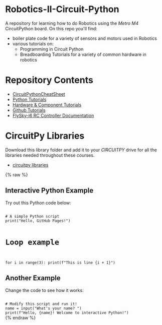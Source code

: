 # Robotics-II-Circuit-Python
A repository for learning how to do Robotics using the *Metro M4* CircuitPython board. On this repo you'll find:
* boiler plate code for a variety of sensors and motors used in Robotics
* various tutorials on:
    * Programming in Circuit Python
    * Breadboarding Tutorials for a variety of common hardware in robotics 

# Repository Contents
* [CircuitPythonCheatSheet](learning_modules/circuit_python_cheatsheet.md)
* [Python Tutorials](learning_modules/programming_tutorials.md)
* [Hardware & Component Tutorials](learning_modules/hardware_tutorials.md)
* [Github Tutorials](learning_modules/github/github_overview.md)
* [FlySky-i6 RC Controller Documentation](RC_control_FlySky_FS-I6x/flysky_documentation.md)

# CircuitPy Libraries
Download this library folder and add it to your *CIRCUITPY* drive for all the libraries needed throughout these courses. 
* [circuitpy libraries](circuit_python_libraries/libfolder.md)


{% raw %}
<!-- Include the DataCamp Light library -->
<script src="https://cdn.datacamp.com/dcl-react.js.gz"></script>

<!-- Embed an interactive Python editor -->
<h2>Interactive Python Example</h2>
<p>Try out this Python code below:</p>

<code data-datacamp-exercise>
# A simple Python script
print("Hello, GitHub Pages!")

# Loop example
for i in range(3):
    print(f"This is line {i + 1}")
</code>

<!-- Another example with custom height -->
<h2>Another Example</h2>
<p>Change the code to see how it works:</p>

<code data-datacamp-exercise data-height="300">
# Modify this script and run it!
name = input("What's your name? ")
print(f"Hello, {name}! Welcome to interactive Python!")
</code>
{% endraw %}